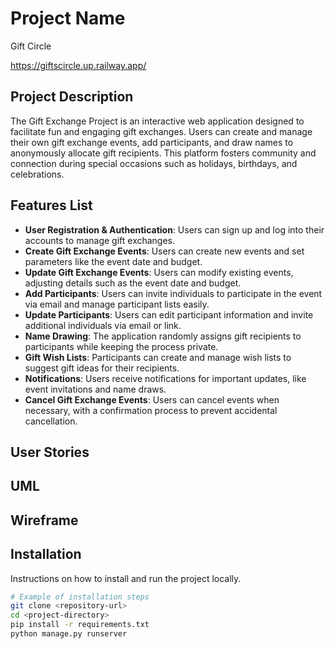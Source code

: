 # Project Name
Gift Circle 

https://giftscircle.up.railway.app/
## Project Description
The Gift Exchange Project is an interactive web application designed to facilitate fun and engaging gift exchanges. Users can create and manage their own gift exchange events, add participants, and draw names to anonymously allocate gift recipients. This platform fosters community and connection during special occasions such as holidays, birthdays, and celebrations.
## Features List
- **User Registration & Authentication**: Users can sign up and log into their accounts to manage gift exchanges.
- **Create Gift Exchange Events**: Users can create new events and set parameters like the event date and budget.
- **Update Gift Exchange Events**: Users can modify existing events, adjusting details such as the event date and budget.
- **Add Participants**: Users can invite individuals to participate in the event via email and manage participant lists easily.
- **Update Participants**: Users can edit participant information and invite additional individuals via email or link.
- **Name Drawing**: The application randomly assigns gift recipients to participants while keeping the process private.
- **Gift Wish Lists**: Participants can create and manage wish lists to suggest gift ideas for their recipients.
- **Notifications**: Users receive notifications for important updates, like event invitations and name draws.
- **Cancel Gift Exchange Events**: Users can cancel events when necessary, with a confirmation process to prevent accidental cancellation.



## User Stories

## UML

## Wireframe

## Installation
Instructions on how to install and run the project locally.

```bash
# Example of installation steps
git clone <repository-url>
cd <project-directory>
pip install -r requirements.txt
python manage.py runserver